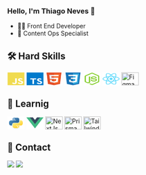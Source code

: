 ### Hello, I'm Thiago Neves 👋

- 🧑‍💻 Front End Developer
- 📱 Content Ops Specialist

## 🛠️ Hard Skills
<div style="display: inline_block">
  <img align="center" title="Javascript" height="30" width="40" src="https://raw.githubusercontent.com/devicons/devicon/master/icons/javascript/javascript-plain.svg">
  <img align="center" title="Typescript" height="30" width="40" src="https://raw.githubusercontent.com/devicons/devicon/master/icons/typescript/typescript-plain.svg">
  <img align="center" title="HTML" height="30" width="40" src="https://raw.githubusercontent.com/devicons/devicon/master/icons/html5/html5-original.svg">
  <img align="center" title="CSS" height="30" width="40" src="https://raw.githubusercontent.com/devicons/devicon/master/icons/css3/css3-original.svg">
  <img align="center" title="NodeJs" height="30" width="40" src="https://raw.githubusercontent.com/devicons/devicon/master/icons/nodejs/nodejs-original.svg">
  <img align="center" title="ReactJs" height="30" width="40" src="https://raw.githubusercontent.com/devicons/devicon/master/icons/react/react-original.svg">
  <img align="center" title="Figma" height="30" width="40" src="https://skills.thijs.gg/icons?i=figma">
</div>
  
## 🚀 Learnig
<div style="display: inline_block">
  <img align="center" title="Python" height="30" width="40" src="https://raw.githubusercontent.com/devicons/devicon/master/icons/python/python-original.svg">
  <img align="center" title="VueJs" height="30" width="40" src="https://raw.githubusercontent.com/devicons/devicon/master/icons/vuejs/vuejs-original.svg">
  <img align="center" title="NextJs" height="30" width="40" src="https://skills.thijs.gg/icons?i=nextjs">
  <img align="center" title="Prisma" height="30" width="40" src="https://skills.thijs.gg/icons?i=prisma">
  <img align="center" title="TailwindCSS" height="30" width="40" src="https://skills.thijs.gg/icons?i=tailwind">
</div>
                                                                                                                
## 📱 Contact                                                                                                         
                                                                                                                
  <a href="https://www.linkedin.com/in/thiagonevesdealmeida/" target="_blank"><img src="https://img.shields.io/badge/-LinkedIn-%230077B5?style=for-the-badge&logo=linkedin&logoColor=white" target="_blank"></a> 
    <a href = "mailto:thiagonevesdealmeida@gmail.com"><img src="https://img.shields.io/badge/-Gmail-%23333?style=for-the-badge&logo=gmail&logoColor=red" target="_blank"></a>
